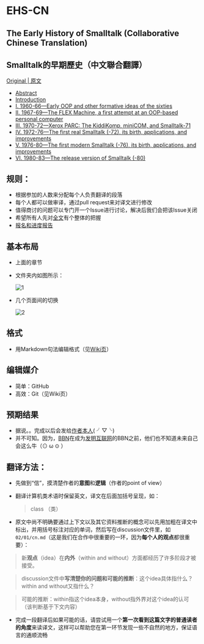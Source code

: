 # EHS-CN

## The Early History of Smalltalk (Collaborative Chinese Translation)

## Smalltalk的早期歷史（中文聯合翻譯）

[Original | 原文](https://github.com/steam-maker/EarlyHistoryOfSmalltalk)

- [Abstract](00)
- [Introduction](01)
- [I. 1960-66—Early OOP and other formative ideas of the sixties](02)
- [II. 1967-69—The FLEX Machine, a first attempt at an OOP-based personal computer](03)
- [III. 1970-72—Xerox PARC: The KiddiKomp, miniCOM, and Smalltalk-71](04)
- [IV. 1972-76—The first real Smalltalk (-72), its birth, applications, and improvements](05)
- [V. 1976-80—The first modern Smalltalk (-76), its birth, applications, and improvements](06)
- [VI. 1980-83—The release version of Smalltalk (-80)](07)

## 规则：
* 根据参加的人数来分配每个人负责翻译的段落
* 每个人都可以做审译，通过pull request来对译文进行修改
* 值得商讨的问题可以专门开一个Issue进行讨论，解决后我们会把该Issue关闭
* 希望所有人先对[全文](http://worrydream.com/EarlyHistoryOfSmalltalk)有个整体的把握
* [报名和进度报告](https://github.com/steam-maker/EHS-CN/issues/18)

## 基本布局
* 上面的章节
* 文件夹内如图所示：
  
  ![1](pictures/1.png)

* 几个页面间的切换

  ![2](pictures/2.png)
  
## 格式
* 用Markdown句法编辑格式（见[Wiki页](https://github.com/steam-maker/EHS-CN/wiki)）

## 编辑媒介
* 简单：GitHub
* 高效：Git（见Wiki页）

## 预期结果
* 据说。。完成以后会发给[作者本人](https://en.wikipedia.org/wiki/Alan_Kay)( ╯▽╰)
* 并不可知。因为，[BBN](https://en.wikipedia.org/wiki/BBN_Technologies)在成为[发明互联网](https://monoskop.org/images/e/ee/Hafner_Katie_Lyon_Matthew_Where_Wizards_Stay_Up_Late_The_Origins_Of_The_Internet.pdf)的BBN之前，他们也不知道未来自己会这么牛（⊙ ω ⊙ ）

## 翻译方法：
* 先做到“信”，摸清楚作者的**意图**和**逻辑**（作者的point of view）
* 翻译计算机类术语时保留英文，译文在后面加括号呈现，如：
  
  > class （类）

* 原文中尚不明确要通过上下文以及其它资料推断的概念可以先用加粗在译文中标出，并用括号标注对应的单词，然后写在discussion文件里，如`02/01/cn.md`（这是我们在合作中很重要的一环，因为**每个人的观点**都很重要）：

 > 新**观点**（idea）在**内外**（within and without）方面都经历了许多阶段才被接受。
 
 > discussion文件中**写清楚你的问题和可能的推断**：这个idea具体指什么？within and without又指什么？
 
 > 可能的推断：within指这个idea本身，without指外界对这个idea的认可 （该判断基于下文内容）
 
 * 完成一段翻译后如果可能的话，请尝试用一个**第一次看到这篇文字的普通读者的角度**来读译文，这样可以帮助您在第一环节发现一些不自然的地方，保证语言的通顺流畅
 
